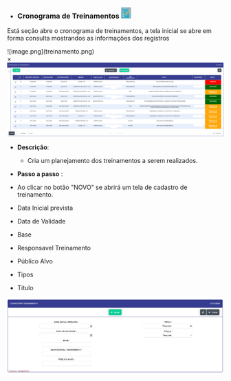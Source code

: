 - ### Cronograma de Treinamentos  ![image.png](image%202.png)

 Está seção abre o cronograma de treinamentos, a tela inicial se abre em forma consulta mostrandos as informações dos registros 

 <label for="modal-toggle-9">
![image.png](treinamento.png)
</label>
<input type="checkbox" id="modal-toggle-9" style="display:none;">
<div class="modal">
<label for="modal-toggle-9" class="close">&times;</label>
<img src="/sgi/treinamento.png" alt="Imagem Ampliada">
</div>

- **Descrição**: 

    - Cria um planejamento dos treinamentos a serem realizados.

- **Passo a passo** : 

- Ao clicar no botão "NOVO" se abrirá um tela de cadastro de treinamento.

- Data Inicial prevista 

- Data de Validade 

- Base 

- Responsavel Treinamento

- Público Alvo

- Tipos 

- Titulo 

![image.png](cadastro_treinamento.png)